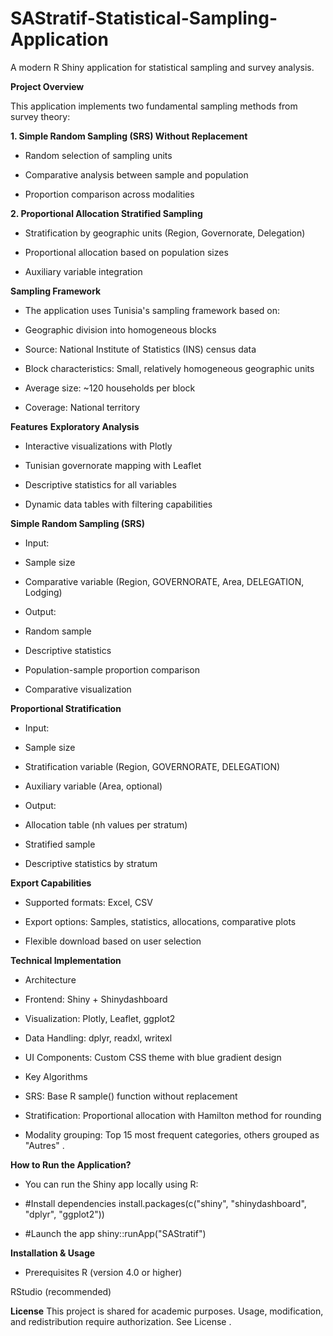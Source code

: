 # SAStratif-Statistical-Sampling-Application

A modern R Shiny application for statistical sampling and survey analysis.

**Project Overview**

This application implements two fundamental sampling methods from survey theory:

**1. Simple Random Sampling (SRS) Without Replacement**
* Random selection of sampling units

* Comparative analysis between sample and population

* Proportion comparison across modalities

**2. Proportional Allocation Stratified Sampling**
* Stratification by geographic units (Region, Governorate, Delegation)

* Proportional allocation based on population sizes

* Auxiliary variable integration


**Sampling Framework**
* The application uses Tunisia's sampling framework based on:

- Geographic division into homogeneous blocks

- Source: National Institute of Statistics (INS) census data

- Block characteristics: Small, relatively homogeneous geographic units

- Average size: ~120 households per block

- Coverage: National territory

**Features**
**Exploratory Analysis**
* Interactive visualizations with Plotly

* Tunisian governorate mapping with Leaflet

* Descriptive statistics for all variables

* Dynamic data tables with filtering capabilities

**Simple Random Sampling (SRS)**
* Input:

- Sample size

- Comparative variable (Region, GOVERNORATE, Area, DELEGATION, Lodging)

* Output:

- Random sample

- Descriptive statistics

- Population-sample proportion comparison

- Comparative visualization

**Proportional Stratification**
* Input:

- Sample size

- Stratification variable (Region, GOVERNORATE, DELEGATION)

- Auxiliary variable (Area, optional)

* Output:

- Allocation table (nh values per stratum)

- Stratified sample

- Descriptive statistics by stratum

**Export Capabilities**
* Supported formats: Excel, CSV

* Export options: Samples, statistics, allocations, comparative plots

* Flexible download based on user selection

**Technical Implementation**
* Architecture
- Frontend: Shiny + Shinydashboard

- Visualization: Plotly, Leaflet, ggplot2

- Data Handling: dplyr, readxl, writexl

- UI Components: Custom CSS theme with blue gradient design

* Key Algorithms
- SRS: Base R sample() function without replacement

- Stratification: Proportional allocation with Hamilton method for rounding

- Modality grouping: Top 15 most frequent categories, others grouped as "Autres" .

 **How to Run the Application?**

* You can run the Shiny app locally using R:

* #Install dependencies
install.packages(c("shiny", "shinydashboard", "dplyr", "ggplot2"))

* #Launch the app
shiny::runApp("SAStratif")

**Installation & Usage**
* Prerequisites
R (version 4.0 or higher)

RStudio (recommended)

 **License**
This project is shared for academic purposes. Usage, modification, and redistribution require authorization.
See License .
